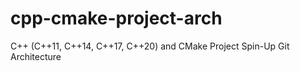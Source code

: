 # cpp-cmake-project-arch
C++ (C++11, C++14, C++17, C++20) and CMake Project Spin-Up Git Architecture

